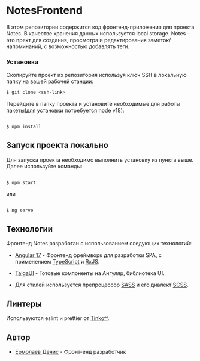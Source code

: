 # NotesFrontend

В этом репозитории содержится код фронтенд-приложения для проекта Notes. В качестве хранения данных используется local
storage. Notes - это прект для создания, просмотра и редактирования заметок/напоминаний, с возможностью добавлять теги.

### Установка

Скопируйте проект из репозитория используя ключ SSH в локальную папку на вашей рабочей станции:

```sh
$ git clone <ssh-link>
```

Перейдите в папку проекта и установите необходимые для работы пакеты(для установки потребуется node v18):

```sh

$ npm install

```

## Запуск проекта локально

Для запуска проекта необходимо выполнить установку из пункта выше. Далее используйте команды:

```sh

$ npm start

```

или

```sh

$ ng serve

```

## Технологии

Фронтенд Notes разработан с использованием следующих технологий:

- [Angular 17](https://cli.angular.io/) - Фронтенд фреймворк для разработки SPA, с применением
  [TypeScript](https://www.typescriptlang.org/) и [RxJS](https://rxjs-dev.firebaseapp.com//).

- [TaigaUI](https://taiga-ui.dev/) - Готовые компоненты на Ангуляр, библиотека UI.

- Для стилей используется препроцессор [SASS](https://sass-scss.ru/) и его диалект [SCSS](https://sass-scss.ru/).

## Линтеры

Используются eslint и prettier от [Tinkoff](https://github.com/TinkoffCreditSystems/).

## Автор

- [Ермолаев Денис](https://t.me/denhisll) - Фронт-енд разработчик
